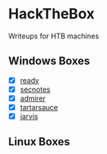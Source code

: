 # HackTheBox

Writeups for HTB machines



## Windows Boxes

- [x] [ready](ready/notes.md)
- [x] [secnotes](secnotes/notes.md)
- [x] [admirer](admirer/notes.md)
- [x] [tartarsauce](tartarsauce/notes.md)
- [x] [jarvis](jarvis/notes.md)

## Linux Boxes



